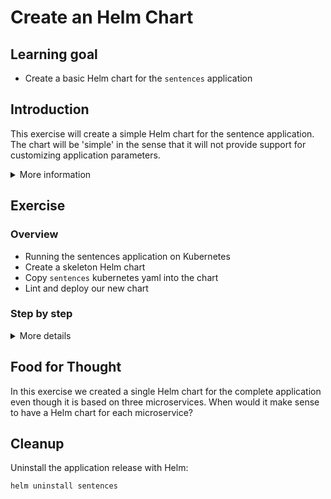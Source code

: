 # Create an Helm Chart

## Learning goal

- Create a basic Helm chart for the `sentences`
  application

## Introduction

This exercise will create a simple Helm chart for
the sentence application. The chart will be
'simple' in the sense that it will not provide
support for customizing application parameters.

<details>
      <summary>More information</summary>

In the `sentences-app/deploy/kubernetes/` folder
we have Kubernetes YAML definitions for the three
microservices that make up the sentence
application (three Deployments and three
Services):

```shell
$ ls -1 sentences-app/deploy/kubernetes/
sentences-age-deployment.yaml
sentences-age-svc.yaml
sentences-deployment.yaml
sentences-name-deployment.yaml
sentences-name-svc.yaml
sentences-svc.yaml
```

</details>

## Exercise

### Overview

- Running the sentences application on Kubernetes
- Create a skeleton Helm chart
- Copy `sentences` kubernetes yaml into the chart
- Lint and deploy our new chart

### Step by step

<details>
      <summary>More details</summary>

**Deploy the sentences application to Kubernetes**

First, let's run the application in bare Kubernetes to see that our YAML is right.

- `kubectl apply -f sentences-app/deploy/kubernetes`

This will create three microservice deployments
with a single POD instance each.

**Test the deployed application**

- `kubectl get pods`

> :bulb: The front-end microservice for the
> sentences application is exposed with a
> Kubernetes service of type `NodePort`.

When all three PODs are in a running state, look
up the actual NodePort used by the frontend
microservice:

- `kubectl get svc sentence`

Output:

```shell
NAME        TYPE       CLUSTER-IP      EXTERNAL-IP   PORT(S)          AGE
sentences   NodePort   10.15.245.208   <none>        8080:30250/TCP   37s
```

If you run the command `minikube service sentence`, it should start up the service in a browser, and you should be able to see the application.

<!--
In the example above, the relevant NodePort is
`30250`.

- look up an external accessible IP address that
  can be used to access the front-end
  microservice.

- `kubectl get nodes -o wide`

Any of the IP addresses from the
`EXTERNAL-IP`-column can be used.

To request a sentence from the sentences
application, use curl with the external IP address
and `NodePort` found above:

- `curl <EXTERNAL-IP>:<NodePort>`

Output:

```shell
John is 73 years
```

-->

> :bulb: in the above example `NodePort` should be
> changed with your nodeport found above

- Clean up the application deployed with `kubectl delete -f sentences-app/deploy/kubernetes/`

**Create a skeleton Helm chart**

First we create a new directory for our Helm chart, and then use the `helm create` command to create the chart skeleton:

- `mkdir helm-chart`
- `cd helm-chart`
- `helm create sentence-app`

The `helm create` command we just issued created a lot of files that you might want to use when creating a new Helm chart.
We do not need all of those files for the chart we will be creating, therefore we will remove the files we do not need:

- `rm -rf sentence-app/templates/*`
- `echo "" > sentence-app/values.yaml`

This provides us with skeleton chart without any
template files.

**Copy `sentences` kubernetes yaml into the
chart**

Next, we copy the original Kubernetes YAML files
to the template folder:

- `cp -v ../sentences-app/deploy/kubernetes/*.yaml sentence-app/templates/`

That's it - now we have a Helm chart for our
sentences application.

> :bulb: It is a simple Helm chart in the sense
> that it has no configurable values, but it is a
> complete installable chart and it will use the
> correct sentence application Kubernetes YAML
> definitions.

**Lint and deploy our new chart**

Before deploying the chart, we run a static
validation of it:

- `helm lint sentence-app/`

Running this command produces the following output:

```shell
==> Linting sentence-app/
[INFO] Chart.yaml: icon is recommended

1 chart(s) linted, 0 chart(s) failed
```

> :bulb: Normally a chart is fetched from a chart
> registry (like a container registry), however, a
> chart stored locally can also be deployed with
> Helm.

To deploy the chart from the newly created chart
run the following:

```bash
helm install sentences sentence-app/
```

Running this command produces the following output:

```shell
NAME: sentences
LAST DEPLOYED: Wed Apr 21 10:43:55 2021
NAMESPACE: user1
STATUS: deployed
REVISION: 1
TEST SUITE: None
```

To see all the different objects that Helm has
created, use:

```shell
kubectl get pods,services,deployments
```

Expected output:

```shell
NAME                                READY   STATUS    RESTARTS   AGE
pod/sentence-age-78fc854dd5-w9gdq   1/1     Running   0          64s
pod/sentence-name-ff4c584b9-txp5n   1/1     Running   0          64s
pod/sentences-746cc46db8-khp85      1/1     Running   0          64s

NAME               TYPE        CLUSTER-IP       EXTERNAL-IP   PORT(S)          AGE
service/age        ClusterIP   10.191.240.60    <none>        8080/TCP         66s
service/name       ClusterIP   10.191.251.238   <none>        8080/TCP         66s
service/sentence   NodePort    10.191.245.72    <none>        8080:32665/TCP   66s

NAME                            READY   UP-TO-DATE   AVAILABLE   AGE
deployment.apps/sentence-age    1/1     1            1           66s
deployment.apps/sentence-name   1/1     1            1           66s
deployment.apps/sentences       1/1     1            1           66s
```

To see the applications installed with Helm use
the `helm ls` operation:

```shell
helm ls
```

expected output:

```shell
NAME            NAMESPACE       REVISION        UPDATED                                 STATUS         CHART                    APP VERSION
sentences       user1           1               2021-04-21 10:43:55.789048706 +0000 UTC deployed       sentence-app-0.1.0       1.16.0
```

To see the Kubernetes YAML which Helm used to
install the application use the `helm get`
operation:

```shell
helm get all sentences
```

In our case this will be identical to the YAML
files we copied previously since we haven't
provided any means of customizing the application
installation.

Try to reach it again like we did with the raw kubernetes objects application to begin with.

- Note down the NodePort from the service `kubectl get svc`

Look up an external accessible IP address that can be used to access the front-end microservice.

- `kubectl get nodes -o wide`

Any of the IP addresses from the `EXTERNAL-IP`-column can be used.

- `curl <EXTERNAL-IP>:<NodePort>` and see that your application is running once again.

Output:

```shell
John is 47 years
```

</details>

## Food for Thought

In this exercise we created a single Helm chart
for the complete application even though it is based
on three microservices. When would it make sense
to have a Helm chart for each microservice?

## Cleanup

Uninstall the application release with Helm:

```shell
helm uninstall sentences
```
